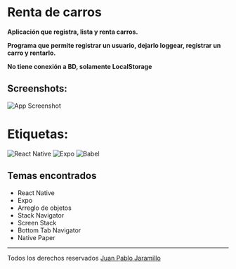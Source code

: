 # Renta de carros

**Aplicación que registra, lista y renta carros.**

**Programa que permite registrar un usuario, dejarlo loggear, registrar un carro y rentarlo.**

**No tiene conexión a BD, solamente LocalStorage**

## Screenshots:
![App Screenshot](https://scontent.feoh3-1.fna.fbcdn.net/v/t1.15752-9/341970857_782018786543114_3257369465821965739_n.png?_nc_cat=101&ccb=1-7&_nc_sid=ae9488&_nc_ohc=Q3HjPvZ71hMAX-6xUIN&_nc_ht=scontent.feoh3-1.fna&oh=03_AdTa3tVaNL64ppULjQsFMrAtCkEulirbkCmjjCyH2-VyBA&oe=64797089)

# Etiquetas: 	
![React Native](https://img.shields.io/badge/react_native-%2320232a.svg?style=for-the-badge&logo=react&logoColor=%2361DAFB)
![Expo](https://img.shields.io/badge/expo-1C1E24?style=for-the-badge&logo=expo&logoColor=#D04A37)
![Babel](https://img.shields.io/badge/Babel-F9DC3e?style=for-the-badge&logo=babel&logoColor=black)

 ## Temas encontrados
 * React Native
 * Expo
 * Arreglo de objetos
 * Stack Navigator
 * Screen Stack
 * Bottom Tab Navigator
 * Native Paper
 * *** 
Todos los derechos reservados [Juan Pablo Jaramillo](https://github.com/HotSauce96)


